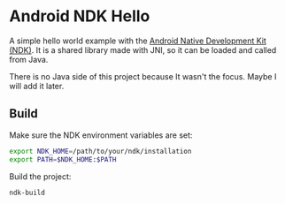 # Android NDK Hello

A simple hello world example with the [Android Native Development Kit (NDK)](https://developer.android.com/ndk). It is a shared library made with JNI, so it can be loaded and called from Java.

There is no Java side of this project because It wasn't the focus. Maybe I will add it later.

## Build

Make sure the NDK environment variables are set:
```bash
export NDK_HOME=/path/to/your/ndk/installation
export PATH=$NDK_HOME:$PATH
```

Build the project:
```bash
ndk-build
```

